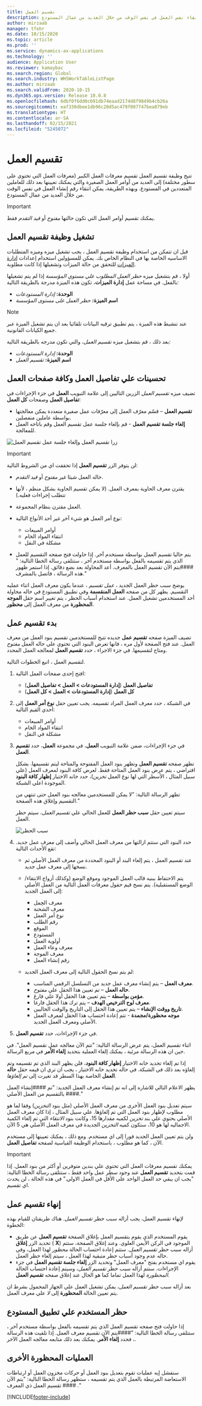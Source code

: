 ```yaml
---
title: تقسيم العمل
description: يوفر هذا الموضوع معلومات حول وظيفة تقسيم العمل. تتيح هذه الوظيفة تقسيم أوامر العمل الكبيرة إلى العديد من أوامر العمل الصغيرة والتي يمكنك تعيينها بعد ذلك للعاملين المستودع المتعددين. وبهذه الطريقة ، يمكن انتقاء نفس العمل في نفس الوقت من خلال العديد من عمال المستودع.
author: mirzaab
manager: tfehr
ms.date: 10/15/2020
ms.topic: article
ms.prod: ''
ms.service: dynamics-ax-applications
ms.technology: ''
audience: Application User
ms.reviewer: kamaybac
ms.search.region: Global
ms.search.industry: WHSWorkTableListPage
ms.author: mirzaab
ms.search.validFrom: 2020-10-15
ms.dyn365.ops.version: Release 10.0.8
ms.openlocfilehash: 6dbf0f6dd0c691db74eaad2174d8f9849b4cb26a
ms.sourcegitcommit: eaf330dbee1db96c20d5ac479f007747bea079eb
ms.translationtype: HT
ms.contentlocale: ar-SA
ms.lasthandoff: 02/15/2021
ms.locfileid: "5245072"
---
```

# <a name="work-split"></a>تقسيم العمل

تتيح وظيفة تقسيم العمل تقسيم معرفات العمل الكبير (معرفات العمل التي تحتوي على سطور مختلفة) إلى العديد من أوامر العمل الصغيرة والتي يمكنك تعيينها بعد ذلك للعاملين المتعددين في المستودع. وبهذه الطريقة، يمكن انتقاء رقم إنشاء العمل في نفس الوقت من خلال العديد من عمال المستودع.

> [!IMPORTANT]
> يمكنك تقسيم أوامر العمل التي تكون حالتها *مفتوح* أو *قيد التقدم* فقط.

## <a name="turn-on-the-work-split-functionality"></a>تشغيل وظيفة تقسيم العمل

قبل ان تتمكن من استخدام وظيفة تقسيم العمل ، يجب تشغيل ميزه وميزه المتطلبات الاساسيه الخاصة بها في النظام الخاص بك. يمكن للمسؤولين استخدام إعدادات [إدارة الميزات](../../fin-ops-core/fin-ops/get-started/feature-management/feature-management-overview.md) للتحقق من حالة الميزات وتشغيلها إذا كانت مطلوبة.

أولا ، قم بتشغيل ميزه *حظر العمل المطلوب علي مستوي المؤسسة* إذا لم يتم تشغيلها بالفعل. في مساحة عمل **إدارة الميزات**، تكون هذه الميزة مدرجة بالطريقة التالية:

- **الوحدة:** *إدارة المستودعات*
- **اسم الميزة:** *حظر العمل على مستوى المؤسسة*

> [!NOTE]
> عند تنشيط هذه الميزة ، يتم تطبيق ترقيه البيانات تلقائيا بعد ان يتم تشغيل الميزة عبر جميع الكيانات القانونية.

بعد ذلك ، قم بتشغيل ميزه *تقسيم العمل*، والتي تكون مدرجه بالطريقة التالية:

- **الوحدة:** *إدارة المستودعات*
- **اسم الميزة:** *تقسيم العمل*

## <a name="enhancements-to-the-work-details-and-all-work-pages"></a>تحسينات علي تفاصيل العمل وكافة صفحات العمل

تضيف ميزه *تقسيم العمل* الزرين التاليين إلى علامة التبويب **العمل** في جزء الإجراءات في **تفاصيل العمل** وصفحات **كل العمل**:

- **تقسيم العمل** – قسّم معرّف العمل إلى معرّفات عمل صغيرة متعددة يمكن معالجتها بواسطة عاملين منفصلين.
- **إلغاء جلسة تقسيم العمل** - قم بإلغاء جلسة عمل تقسيم العمل وقم باتاحه العمل للمعالجة.

![زرا تقسيم العمل وإلغاء جلسة عمل تقسيم العمل](media/Work_split_buttons.png "زرا تقسيم العمل وإلغاء جلسة عمل تقسيم العمل")

> [!IMPORTANT]
> لن يتوفر الزر **تقسيم العمل** إذا تحققت اي من الشروط التالية:
>
> - حاله العمل شيئا غير *مفتوح* أو *قيد التقدم*.
> - يقترن معرف الحاوية بمعرف العمل. (لا يمكن تقسيم الحاوية بشكل منظم ، لأنها تتطلب إجراءات فعليه.)
> - العمل مقترن بنظام المجموعة.
> - نوع أمر العمل هو شيء آخر غير أحد الأنواع التالية:
>
>    - أوامر المبيعات
>    - انتقاء المواد الخام
>    - مشكلة في النقل
>
> - يتم حاليا تقسيم العمل بواسطة مستخدم آخر. إذا حاولت فتح صفحه التقسيم للعمل الذي يتم تقسيمه بالفعل بواسطة مستخدم آخر ، ستتلقى رسالة الخطا التالية: " \#\#\#\#يتم الآن تقسيم العمل بالمعرف. أعد المحاولة بعد بضع دقائق. إذا استمر ظهور هذه الرسالة ، فاتصل بالمشرف."

يوضح سبب حظر العمل الجديد ، *عمل تقسيم* ، عندما يكون معرف العمل اثناء عمليه التقسيم. يظهر كل من صفحه **العمل المنقسمة** وفي تطبيق المستودع في حاله محاولة أحد المستخدمين تشغيل العمل. عند استخدام أسباب الحظر ، يتم تغيير اسم حقل **الموجه المحظورة** من معرف العمل إلى **محظور**.

## <a name="initiate-a-work-split"></a>بدء تقسيم عمل

تضيف الميزة صفحه **تقسيم عمل** جديده تتيح للمستخدمين تقسيم بنود العمل من معرف العمل. عند فتح الصفحة لأول مره ، فانها تعرض البنود التي تحتوي علي حاله العمل *مفتوح* ومتاح لتقسيمها. في جزء الاجراء ، حدد **تقسيم العمل** لمعالجه العمل المحدد.

لتقسيم العمل ، اتبع الخطوات التالية.

1. افتح إحدى صفحات العمل التالية:

    - **تفاصيل العمل** (**إدارة المستودعات \> العمل \> تفاصيل العمل**)
    - **كل العمل** (**إدارة المستودعات \> العمل \> كل العمل**)

1. في الشبكة ، حدد معرف العمل المراد تقسيمه. يجب تعيين حقل **نوع أمر العمل** إلى أحدي القيم التالية:

    - أوامر المبيعات
    - انتقاء المواد الخام
    - مشكلة في النقل

1. في جزء الإجراءات، ضمن علامة التبويب **العمل**، في مجموعة **العمل**، حدد **تقسيم العمل**.

    تظهر صفحه **تقسيم العمل** وتظهر بنود العمل المفتوحة والمتاحة ليتم تقسيمها. بشكل افتراضي ، يتم عرض بنود العمل المتاحة فقط. لعرض كافة البنود لمعرف العمل (علي سبيل المثال ، الأسطر التي لها نوع العمل *تخزين*)، حدد خانه الاختيار **إظهار كافة البنود** الموجودة اعلي الشبكة.

    تظهر الرسالة التالية: "لا يمكن للمستخدمين معالجه بنود العمل حتى تنتهي من التقسيم وإغلاق هذه الصفحة."

    سيتم تعيين حقل **سبب حظر العمل** للعمل الحالي علي *تقسيم العمل*، سيتم حظر العمل.

    ![سبب الحظر](media/Blocking_reason.png "سبب الحظر")

1. حدد البنود التي ستتم ازالتها من معرف العمل الحالي وأضف إلى معرف عمل جديد. تقع الأحداث التالية:

    - عند تقسيم العمل ، يتم إلغاء البند أو البنود المحددة من معرف العمل الأصلي ثم نسخها إلى معرف عمل جديد.
    - يتم الاحتفاظ ببنيه قالب العمل الموجود وموقع الوضع (وكذلك أزواج الانتقاء/الوضع المستقبلية). يتم نسخ قيم حقول معرفات العمل التالية من العمل الأصلي إلى العمل الجديد:

        - معرف الحِمل
        - معرف الشحنة
        - نوع أمر العمل
        - رقم الطلب
        - الموقع
        - المستودع
        - أولوية العمل
        - معرف وعاء العمل
        - معرف الموجة
        - رقم إنشاء العمل

    - لم يتم نسخ الحقول التالية إلى معرف العمل الجديد:

        - **معرف العمل** – يتم إنشاء معرف عمل جديد من التسلسل الرقمي المناسب.
        - **حاله العمل** – تم تعيين هذا الحقل علي *مفتوح*.
        - **مؤمن بواسطة** – يتم تعيين هذا الحقل أولا علي فارغ.
        - **معرف لوح الترخيص الهدف** – يتم ترك هذا الحقل فارغا.
        - **تاريخ ووقت الإنشاء** – يتم تعيين هذا الحقل إلى التاريخ والوقت الحاليين.
        - **موجه محظورة/مجمدة** - تتم إعادة احتساب هذا الحقل لمعرف العمل الأصلي ومعرف العمل الجديد.

1. في جزء الإجراءات، حدد **تقسيم العمل**.

اثناء تقسيم العمل، يتم عرض الرسالة التالية: "تتم الآن معالجه عمل تقسيم العمل". في حين ان هذه الرسالة مرئية ، يمكنك إلغاء العملية بتحديد **إلغاء الأمر** في مربع الرسالة.

إذا تم إلغاء تحديد خانه الاختيار **إظهار كافة البنود**، فلن يظهر البند الذي تم تقسيمه وتم إلغاؤه بعد ذلك في الشبكة. في حاله تحديد خانه الاختيار ، يجب ان تري ان قيمه حقل **حاله العمل** الخاصة بهذا السطر قد تغيرت إلى *تم إلغاؤها*.

يظهر الاعلام التالي للاشاره إلى انه تم إنشاء معرف العمل الجديد: "تم \#\#\#\#إنشاء العمل بالتقسيم من العمل الأصلي \#\#\#\#."

سيتم تعديل بنود العمل الأخرى من معرف العمل الأصلي (مثل بنود *التخزين*) وفقا لما هو مطلوب لإظهار بنود العمل التي تم إلغاؤها. علي سبيل المثال ، إذا كان معرف العمل الأصلي يحتوي علي بند *تخزين* لكميه مقدارها 15، وكانت بنود *الانتقاء* التي تم إلغاء الكمية الاجماليه لها هو 10، ستكون كميه *التخزين* الجديدة في معرف العمل الأصلي هي 5 الآن.

ولن يتم تعيين العمل الجديد فورا إلى اي مستخدم. ومع ذلك ، يمكنك تعيينها إلى مستخدم الآن ، كما هو مطلوب ، باستخدام الوظيفة القياسية لصفحه **تفاصيل العمل**.

> [!IMPORTANT]
> يمكنك تقسيم معرفات العمل التي تحتوي علي بندين متوفرين أو أكثر من بنود العمل. إذا قمت بتحديد **تقسيم العمل** عند وجود سطر عمل واحد فقط ، ستتلقى رسالة الخطا التالية: "يجب ان يبقي حد العمل الواحد علي الأقل في العمل الاولي." في هذه الحالة ، لن يحدث اي تقسيم.

## <a name="finish-a-work-split"></a>إنهاء تقسيم عمل

لإنهاء تقسيم العمل، يجب أزاله سبب حظر *تقسيم العمل*. هناك طريقتان للقيام بهذه الخطوة:

- يقوم المستخدم الذي يقوم بتقسيم العمل بإغلاق الصفحة **تقسيم العمل** عن طريق تحديد الزر **إغلاق** ( **X**) الموجود في الركن الأيمن العلوي. وعند إغلاق الصفحة، ستتم أزاله سبب حظر *تقسيم العمل*. ستتم إعادة احتساب الحالة *محظور* لهذا العمل، وفي حاله عدم وجود أسباب حظر متبقية لهذا العمل ، سيتم إلغاء حظر العمل.
- يقوم اي مستخدم بفتح "معرف العمل" وتحديد الزر **إلغاء جلسة تقسيم العمل** في جزء الإجراءات. ستتم أزاله سبب حظر *تقسيم العمل*، وسيتم إعادة احتساب الحالة *المحظورة* لهذا العمل تماما كما هو الحال عند إغلاق صفحه **تقسيم العمل**.

بعد أزاله سبب حظر *تقسيم العمل*، يمكن تشغيل العمل علي الجهاز المحمول بشرط ان يتم تعيين الحالة **المحظورة** إلى *لا* علي معرف العمل.

## <a name="user-blocking-on-the-warehouse-app"></a>حظر المستخدم علي تطبيق المستودع

إذا حاولت فتح صفحه تقسيم العمل الذي يتم تقسيمه بالفعل بواسطة مستخدم آخر ، ستتلقى رسالة الخطا التالية: "\#\#\#\#يتم الآن تقسيم معرف العمل. إذا تلقيت هذه الرسالة ، فحدد **إلغاء الأمر**. يمكنك بعد ذلك متابعه معالجه العمل الآخر.

## <a name="other-blocked-operations"></a>العمليات المحظورة الأخرى

ستفشل إيه عمليات تقوم بتعديل بنود العمل أو حركات مخزون العمل أو ارتباطات الاستعاضة المرتبطة بالعمل الذي يتم تقسيمه ، ستظهر رسالة الخطا التالية: "يتم الآن تقسيم العمل ذي المعرف \#\#\#\# ."


[!INCLUDE[footer-include](../../includes/footer-banner.md)]